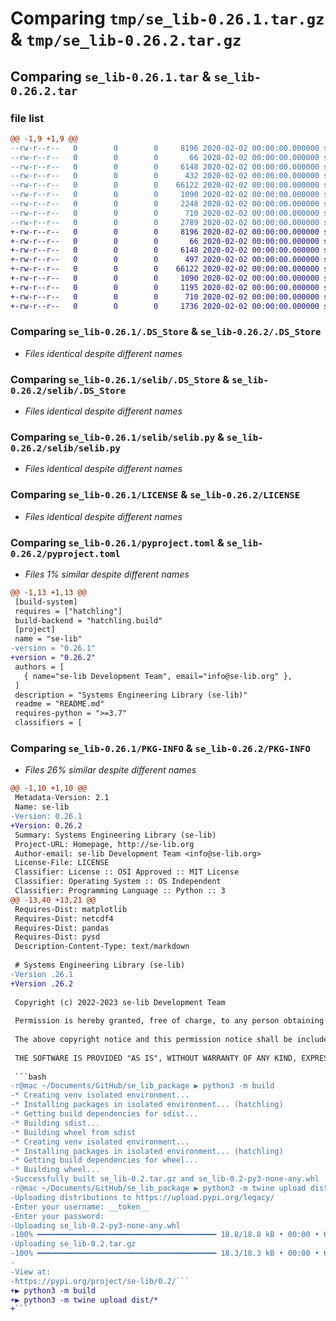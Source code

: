 # Comparing `tmp/se_lib-0.26.1.tar.gz` & `tmp/se_lib-0.26.2.tar.gz`

## Comparing `se_lib-0.26.1.tar` & `se_lib-0.26.2.tar`

### file list

```diff
@@ -1,9 +1,9 @@
--rw-r--r--   0        0        0     8196 2020-02-02 00:00:00.000000 se_lib-0.26.1/.DS_Store
--rw-r--r--   0        0        0       66 2020-02-02 00:00:00.000000 se_lib-0.26.1/.gitattributes
--rw-r--r--   0        0        0     6148 2020-02-02 00:00:00.000000 se_lib-0.26.1/selib/.DS_Store
--rw-r--r--   0        0        0      432 2020-02-02 00:00:00.000000 se_lib-0.26.1/selib/__init__.py
--rw-r--r--   0        0        0    66122 2020-02-02 00:00:00.000000 se_lib-0.26.1/selib/selib.py
--rw-r--r--   0        0        0     1090 2020-02-02 00:00:00.000000 se_lib-0.26.1/LICENSE
--rw-r--r--   0        0        0     2248 2020-02-02 00:00:00.000000 se_lib-0.26.1/README.md
--rw-r--r--   0        0        0      710 2020-02-02 00:00:00.000000 se_lib-0.26.1/pyproject.toml
--rw-r--r--   0        0        0     2789 2020-02-02 00:00:00.000000 se_lib-0.26.1/PKG-INFO
+-rw-r--r--   0        0        0     8196 2020-02-02 00:00:00.000000 se_lib-0.26.2/.DS_Store
+-rw-r--r--   0        0        0       66 2020-02-02 00:00:00.000000 se_lib-0.26.2/.gitattributes
+-rw-r--r--   0        0        0     6148 2020-02-02 00:00:00.000000 se_lib-0.26.2/selib/.DS_Store
+-rw-r--r--   0        0        0      497 2020-02-02 00:00:00.000000 se_lib-0.26.2/selib/__init__.py
+-rw-r--r--   0        0        0    66122 2020-02-02 00:00:00.000000 se_lib-0.26.2/selib/selib.py
+-rw-r--r--   0        0        0     1090 2020-02-02 00:00:00.000000 se_lib-0.26.2/LICENSE
+-rw-r--r--   0        0        0     1195 2020-02-02 00:00:00.000000 se_lib-0.26.2/README.md
+-rw-r--r--   0        0        0      710 2020-02-02 00:00:00.000000 se_lib-0.26.2/pyproject.toml
+-rw-r--r--   0        0        0     1736 2020-02-02 00:00:00.000000 se_lib-0.26.2/PKG-INFO
```

### Comparing `se_lib-0.26.1/.DS_Store` & `se_lib-0.26.2/.DS_Store`

 * *Files identical despite different names*

### Comparing `se_lib-0.26.1/selib/.DS_Store` & `se_lib-0.26.2/selib/.DS_Store`

 * *Files identical despite different names*

### Comparing `se_lib-0.26.1/selib/selib.py` & `se_lib-0.26.2/selib/selib.py`

 * *Files identical despite different names*

### Comparing `se_lib-0.26.1/LICENSE` & `se_lib-0.26.2/LICENSE`

 * *Files identical despite different names*

### Comparing `se_lib-0.26.1/pyproject.toml` & `se_lib-0.26.2/pyproject.toml`

 * *Files 1% similar despite different names*

```diff
@@ -1,13 +1,13 @@
 [build-system]
 requires = ["hatchling"]
 build-backend = "hatchling.build"
 [project]
 name = "se-lib"
-version = "0.26.1"
+version = "0.26.2"
 authors = [
   { name="se-lib Development Team", email="info@se-lib.org" },
 ]
 description = "Systems Engineering Library (se-lib)"
 readme = "README.md"
 requires-python = ">=3.7"
 classifiers = [
```

### Comparing `se_lib-0.26.1/PKG-INFO` & `se_lib-0.26.2/PKG-INFO`

 * *Files 26% similar despite different names*

```diff
@@ -1,10 +1,10 @@
 Metadata-Version: 2.1
 Name: se-lib
-Version: 0.26.1
+Version: 0.26.2
 Summary: Systems Engineering Library (se-lib)
 Project-URL: Homepage, http://se-lib.org
 Author-email: se-lib Development Team <info@se-lib.org>
 License-File: LICENSE
 Classifier: License :: OSI Approved :: MIT License
 Classifier: Operating System :: OS Independent
 Classifier: Programming Language :: Python :: 3
@@ -13,40 +13,21 @@
 Requires-Dist: matplotlib
 Requires-Dist: netcdf4
 Requires-Dist: pandas
 Requires-Dist: pysd
 Description-Content-Type: text/markdown
 
 # Systems Engineering Library (se-lib)
-Version .26.1
+Version .26.2
 
 Copyright (c) 2022-2023 se-lib Development Team
 
 Permission is hereby granted, free of charge, to any person obtaining a copy of this software and associated documentation files (the "Software"), to deal in the Software without restriction, including without limitation the rights to use, copy, modify, merge, publish, distribute, sublicense, and/or sell copies of the Software, and to permit persons to whom the Software is furnished to do so, subject to the following conditions:
 
 The above copyright notice and this permission notice shall be included in all copies or substantial portions of the Software.
 
 THE SOFTWARE IS PROVIDED "AS IS", WITHOUT WARRANTY OF ANY KIND, EXPRESS OR IMPLIED, INCLUDING BUT NOT LIMITED TO THE WARRANTIES OF MERCHANTABILITY, FITNESS FOR A PARTICULAR PURPOSE AND NONINFRINGEMENT. IN NO EVENT SHALL THE AUTHORS OR COPYRIGHT HOLDERS BE LIABLE FOR ANY CLAIM, DAMAGES OR OTHER LIABILITY, WHETHER IN AN ACTION OF CONTRACT, TORT OR OTHERWISE, ARISING FROM, OUT OF OR IN CONNECTION WITH THE SOFTWARE OR THE USE OR OTHER DEALINGS IN THE SOFTWARE.
 
 ```bash
-r@mac ~/Documents/GitHub/se_lib_package ▶ python3 -m build
-* Creating venv isolated environment...
-* Installing packages in isolated environment... (hatchling)
-* Getting build dependencies for sdist...
-* Building sdist...
-* Building wheel from sdist
-* Creating venv isolated environment...
-* Installing packages in isolated environment... (hatchling)
-* Getting build dependencies for wheel...
-* Building wheel...
-Successfully built se_lib-0.2.tar.gz and se_lib-0.2-py3-none-any.whl
-r@mac ~/Documents/GitHub/se_lib_package ▶ python3 -m twine upload dist/*
-Uploading distributions to https://upload.pypi.org/legacy/
-Enter your username: __token__
-Enter your password: 
-Uploading se_lib-0.2-py3-none-any.whl
-100% ━━━━━━━━━━━━━━━━━━━━━━━━━━━━━━━━━━━━━━━━ 18.8/18.8 kB • 00:00 • 61.3 MB/s
-Uploading se_lib-0.2.tar.gz
-100% ━━━━━━━━━━━━━━━━━━━━━━━━━━━━━━━━━━━━━━━━ 18.3/18.3 kB • 00:00 • 60.5 MB/s
-
-View at:
-https://pypi.org/project/se-lib/0.2/```
+▶ python3 -m build
+▶ python3 -m twine upload dist/*
+```
```

